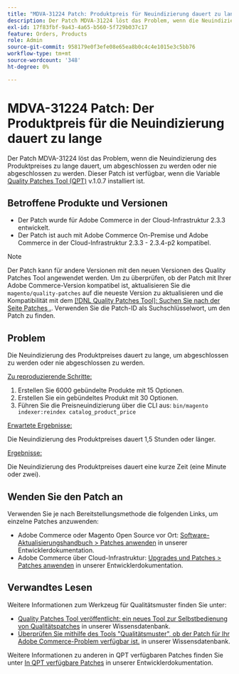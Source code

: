 ```yaml
---
title: "MDVA-31224 Patch: Produktpreis für Neuindizierung dauert zu lange"
description: Der Patch MDVA-31224 löst das Problem, wenn die Neuindizierung des Produktpreises zu lange dauert, um abgeschlossen zu werden oder nie abgeschlossen zu werden. Dieser Patch ist verfügbar, wenn das [Quality Patches Tool (QPT)](https://devdocs.magento.com/guides/v2.4/comp-mgr/patching.html#mqp) v.1.0.7 installiert ist.
exl-id: 17f83fbf-9a43-4a65-b560-5f729b037c17
feature: Orders, Products
role: Admin
source-git-commit: 958179e0f3efe08e65ea8b0c4c4e1015e3c5bb76
workflow-type: tm+mt
source-wordcount: '348'
ht-degree: 0%

---
```


# MDVA-31224 Patch: Der Produktpreis für die Neuindizierung dauert zu lange

Der Patch MDVA-31224 löst das Problem, wenn die Neuindizierung des Produktpreises zu lange dauert, um abgeschlossen zu werden oder nie abgeschlossen zu werden. Dieser Patch ist verfügbar, wenn die Variable [Quality Patches Tool (QPT)](https://devdocs.magento.com/guides/v2.4/comp-mgr/patching.html#mqp) v.1.0.7 installiert ist.

## Betroffene Produkte und Versionen

* Der Patch wurde für Adobe Commerce in der Cloud-Infrastruktur 2.3.3 entwickelt.
* Der Patch ist auch mit Adobe Commerce On-Premise und Adobe Commerce in der Cloud-Infrastruktur 2.3.3 - 2.3.4-p2 kompatibel.

>[!NOTE]
>
>Der Patch kann für andere Versionen mit den neuen Versionen des Quality Patches Tool angewendet werden. Um zu überprüfen, ob der Patch mit Ihrer Adobe Commerce-Version kompatibel ist, aktualisieren Sie die `magento/quality-patches` auf die neueste Version zu aktualisieren und die Kompatibilität mit dem [[!DNL Quality Patches Tool]: Suchen Sie nach der Seite Patches .](https://devdocs.magento.com/quality-patches/tool.html#patch-grid). Verwenden Sie die Patch-ID als Suchschlüsselwort, um den Patch zu finden.

## Problem

Die Neuindizierung des Produktpreises dauert zu lange, um abgeschlossen zu werden oder nie abgeschlossen zu werden.

<u>Zu reproduzierende Schritte:</u>

1. Erstellen Sie 6000 gebündelte Produkte mit 15 Optionen.
1. Erstellen Sie ein gebündeltes Produkt mit 30 Optionen.
1. Führen Sie die Preisneuindizierung über die CLI aus:     `bin/magento indexer:reindex catalog_product_price`

<u>Erwartete Ergebnisse:</u>

Die Neuindizierung des Produktpreises dauert 1,5 Stunden oder länger.

<u>Ergebnisse:</u>

Die Neuindizierung des Produktpreises dauert eine kurze Zeit (eine Minute oder zwei).

## Wenden Sie den Patch an

Verwenden Sie je nach Bereitstellungsmethode die folgenden Links, um einzelne Patches anzuwenden:

* Adobe Commerce oder Magento Open Source vor Ort: [Software-Aktualisierungshandbuch > Patches anwenden](https://devdocs.magento.com/guides/v2.4/comp-mgr/patching/mqp.html) in unserer Entwicklerdokumentation.
* Adobe Commerce über Cloud-Infrastruktur: [Upgrades und Patches > Patches anwenden](https://devdocs.magento.com/cloud/project/project-patch.html) in unserer Entwicklerdokumentation.

## Verwandtes Lesen

Weitere Informationen zum Werkzeug für Qualitätsmuster finden Sie unter:

* [Quality Patches Tool veröffentlicht: ein neues Tool zur Selbstbedienung von Qualitätspatches](/help/announcements/adobe-commerce-announcements/magento-quality-patches-released-new-tool-to-self-serve-quality-patches.md) in unserer Wissensdatenbank.
* [Überprüfen Sie mithilfe des Tools &quot;Qualitätsmuster&quot;, ob der Patch für Ihr Adobe Commerce-Problem verfügbar ist.](/help/support-tools/patches-available-in-qpt-tool/check-patch-for-magento-issue-with-magento-quality-patches.md) in unserer Wissensdatenbank.

Weitere Informationen zu anderen in QPT verfügbaren Patches finden Sie unter [In QPT verfügbare Patches](https://devdocs.magento.com/quality-patches/tool.html#patch-grid) in unserer Entwicklerdokumentation.
